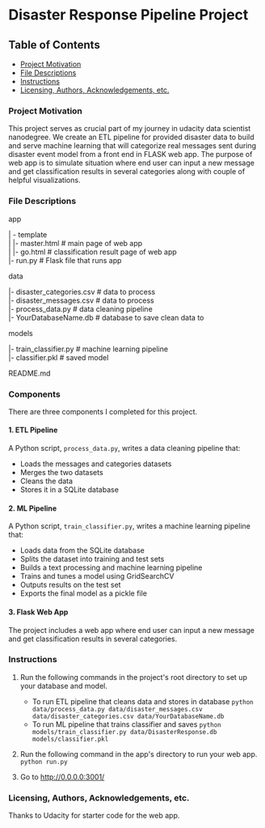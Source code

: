 # Disaster Response Pipeline Project
## Table of Contents
 * [Project Motivation](#project-motivation)
 * [File Descriptions](#file-descriptions)
 * [Instructions](#Instructions)
 * [Licensing, Authors, Acknowledgements, etc.](#licensing-authors-acknowledgements-etc)
 
### Project Motivation
This project serves as crucial part of my journey in udacity data scientist nanodegree.
We create an ETL pipeline for provided disaster data to build and serve machine learning that will categorize real messages sent during disaster event model from a front end in FLASK web app. The purpose of web app is to simulate situation where end user can input a new message and get classification results in several categories along with couple of helpful visualizations.

### File Descriptions
app    

| - template    
| |- master.html # main page of web app    
| |- go.html # classification result page of web app    
|- run.py # Flask file that runs app    


data    

|- disaster_categories.csv # data to process    
|- disaster_messages.csv # data to process    
|- process_data.py # data cleaning pipeline    
|- YourDatabaseName.db # database to save clean data to     


models   

|- train_classifier.py # machine learning pipeline     
|- classifier.pkl # saved model     

README.md    

### Components
There are three components I completed for this project.

#### 1. ETL Pipeline
A Python script, `process_data.py`, writes a data cleaning pipeline that:

 - Loads the messages and categories datasets
 - Merges the two datasets
 - Cleans the data
 - Stores it in a SQLite database
 
 
#### 2. ML Pipeline
A Python script, `train_classifier.py`, writes a machine learning pipeline that:

 - Loads data from the SQLite database
 - Splits the dataset into training and test sets
 - Builds a text processing and machine learning pipeline
 - Trains and tunes a model using GridSearchCV
 - Outputs results on the test set
 - Exports the final model as a pickle file
 

#### 3. Flask Web App
The project includes a web app where end user can input a new message and get classification results in several categories. 

### Instructions
1. Run the following commands in the project's root directory to set up your database and model.

    - To run ETL pipeline that cleans data and stores in database
        `python data/process_data.py data/disaster_messages.csv data/disaster_categories.csv data/YourDatabaseName.db`
    - To run ML pipeline that trains classifier and saves
        `python models/train_classifier.py data/DisasterResponse.db models/classifier.pkl`

2. Run the following command in the app's directory to run your web app.
    `python run.py`

3. Go to http://0.0.0.0:3001/

### Licensing, Authors, Acknowledgements, etc.
Thanks to Udacity for starter code for the web app. 
